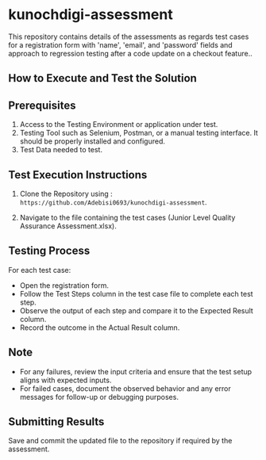 # kunochdigi-assessment
This repository contains details of the assessments as regards test cases for a registration form with 'name', 'email', and 'password' fields and approach to regression testing after a code update on a checkout feature..

## How to Execute and Test the Solution
## Prerequisites
1) Access to the Testing Environment or application under test.
2) Testing Tool such as Selenium, Postman, or a manual testing interface. It should be properly installed and configured.
3) Test Data needed to test.
   
## Test Execution Instructions
1) Clone the Repository using : `https://github.com/Adebisi0693/kunochdigi-assessment`.

2) Navigate to the file containing the test cases (Junior Level Quality Assurance Assessment.xlsx).

## Testing Process

For each test case:

- Open the registration form.
- Follow the Test Steps column in the test case file to complete each test step.
- Observe the output of each step and compare it to the Expected Result column.
- Record the outcome in the Actual Result column.

## Note
- For any failures, review the input criteria and ensure that the test setup aligns with expected inputs.
- For failed cases, document the observed behavior and any error messages for follow-up or debugging purposes.

## Submitting Results
Save and commit the updated file to the repository if required by the assessment.
